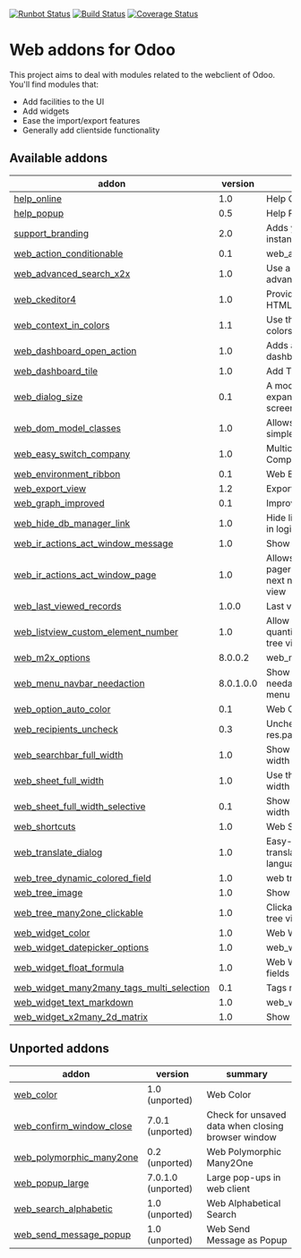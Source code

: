 [![Runbot Status](https://runbot.odoo-community.org/runbot/badge/flat/162/8.0.svg)](https://runbot.odoo-community.org/runbot/repo/github-com-oca-web-162)
[![Build Status](https://travis-ci.org/OCA/web.svg?branch=8.0)](https://travis-ci.org/OCA/web)
[![Coverage Status](https://coveralls.io/repos/OCA/web/badge.png?branch=8.0)](https://coveralls.io/r/OCA/web?branch=8.0)

Web addons for Odoo
===================

This project aims to deal with modules related to the webclient of Odoo. You'll find modules that:

- Add facilities to the UI
- Add widgets
- Ease the import/export features
- Generally add clientside functionality

[//]: # (addons)
Available addons
----------------
addon | version | summary
--- | --- | ---
[help_online](help_online/) | 1.0 | Help Online
[help_popup](help_popup/) | 0.5 | Help Popup
[support_branding](support_branding/) | 2.0 | Adds your branding to an Odoo instance
[web_action_conditionable](web_action_conditionable/) | 0.1 | web_action_conditionable
[web_advanced_search_x2x](web_advanced_search_x2x/) | 1.0 | Use a search widget in advanced search for x2x fields
[web_ckeditor4](web_ckeditor4/) | 1.0 | Provides a widget for editing HTML fields using CKEditor 4.x
[web_context_in_colors](web_context_in_colors/) | 1.1 | Use the context in a tree view's colors and fonts attribute
[web_dashboard_open_action](web_dashboard_open_action/) | 1.0 | Adds a button to open a dashboard in full mode
[web_dashboard_tile](web_dashboard_tile/) | 1.0 | Add Tiles to Dashboard
[web_dialog_size](web_dialog_size/) | 0.1 | A module that lets the user expand a dialog box to the full screen width.
[web_dom_model_classes](web_dom_model_classes/) | 1.0 | Allows small UI changes with simple CSS
[web_easy_switch_company](web_easy_switch_company/) | 1.0 | Multicompany - Easy Switch Company
[web_environment_ribbon](web_environment_ribbon/) | 0.1 | Web Environment Ribbon
[web_export_view](web_export_view/) | 1.2 | Export Current View
[web_graph_improved](web_graph_improved/) | 0.1 | Improves graph views.
[web_hide_db_manager_link](web_hide_db_manager_link/) | 1.0 | Hide link to database manager in login screen
[web_ir_actions_act_window_message](web_ir_actions_act_window_message/) | 1.0 | Show a message box to users
[web_ir_actions_act_window_page](web_ir_actions_act_window_page/) | 1.0 | Allows a developer to trigger a pager to show the previous or next next record in the form view
[web_last_viewed_records](web_last_viewed_records/) | 1.0.0 | Last viewed records
[web_listview_custom_element_number](web_listview_custom_element_number/) | 1.0 | Allow users to set manually a quantity of items to display in a tree view
[web_m2x_options](web_m2x_options/) | 8.0.0.2 | web_m2x_options
[web_menu_navbar_needaction](web_menu_navbar_needaction/) | 8.0.1.0.0 | Show the sum of submenus' needaction counters in main menu
[web_option_auto_color](web_option_auto_color/) | 0.1 | Web Option Auto Color
[web_recipients_uncheck](web_recipients_uncheck/) | 0.3 | Uncheck recipients on res.partner
[web_searchbar_full_width](web_searchbar_full_width/) | 1.0 | Show search bar in full screen width
[web_sheet_full_width](web_sheet_full_width/) | 1.0 | Use the whole available screen width when displaying sheets
[web_sheet_full_width_selective](web_sheet_full_width_selective/) | 0.1 | Show selected sheets with full width
[web_shortcuts](web_shortcuts/) | 1.0 | Web Shortcuts
[web_translate_dialog](web_translate_dialog/) | 1.0 | Easy-to-use pop-up to translate fields in several languages
[web_tree_dynamic_colored_field](web_tree_dynamic_colored_field/) | 1.0 | web tree dynamic colored field
[web_tree_image](web_tree_image/) | 1.0 | Show images in tree views
[web_tree_many2one_clickable](web_tree_many2one_clickable/) | 1.0 | Clickable many2one fields for tree views
[web_widget_color](web_widget_color/) | 1.0 | Web Widget Color
[web_widget_datepicker_options](web_widget_datepicker_options/) | 1.0 | web_widget_datepicker_options
[web_widget_float_formula](web_widget_float_formula/) | 1.0 | Web Widget - Formulas in Float fields
[web_widget_many2many_tags_multi_selection](web_widget_many2many_tags_multi_selection/) | 0.1 | Tags multiple selection
[web_widget_text_markdown](web_widget_text_markdown/) | 1.0 | web_widget_text_markdown
[web_widget_x2many_2d_matrix](web_widget_x2many_2d_matrix/) | 1.0 | Show list fields as a matrix

Unported addons
---------------
addon | version | summary
--- | --- | ---
[web_color](__unported__/web_color/) | 1.0 (unported) | Web Color
[web_confirm_window_close](__unported__/web_confirm_window_close/) | 7.0.1 (unported) | Check for unsaved data when closing browser window
[web_polymorphic_many2one](__unported__/web_polymorphic_many2one/) | 0.2 (unported) | Web Polymorphic Many2One
[web_popup_large](__unported__/web_popup_large/) | 7.0.1.0 (unported) | Large pop-ups in web client
[web_search_alphabetic](__unported__/web_search_alphabetic/) | 1.0 (unported) | Web Alphabetical Search
[web_send_message_popup](__unported__/web_send_message_popup/) | 1.0 (unported) | Web Send Message as Popup

[//]: # (end addons)
